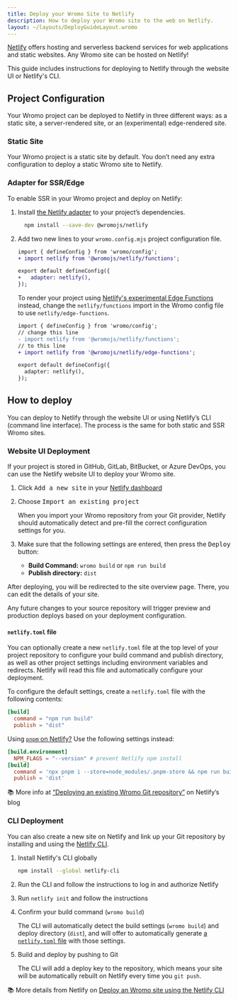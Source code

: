 ```yaml
---
title: Deploy your Wromo Site to Netlify
description: How to deploy your Wromo site to the web on Netlify.
layout: ~/layouts/DeployGuideLayout.wromo
---
```

[Netlify](https://netlify.com) offers hosting and serverless backend services for web applications and static websites. Any Wromo site can be hosted on Netlify! 

This guide includes instructions for deploying to Netlify through the website UI or Netlify's CLI.

## Project Configuration

Your Wromo project can be deployed to Netlify in three different ways: as a static site, a server-rendered site, or an (experimental) edge-rendered site.

### Static Site

Your Wromo project is a static site by default. You don’t need any extra configuration to deploy a static Wromo site to Netlify. 

### Adapter for SSR/Edge

To enable SSR in your Wromo project and deploy on Netlify:

1. Install [the Netlify adapter](https://github.com/Wromo/wromo/tree/main/packages/integrations/netlify) to your project’s dependencies.

    ```bash
      npm install --save-dev @wromojs/netlify
    ```

1. Add two new lines to your `wromo.config.mjs` project configuration file.

    ```diff
    import { defineConfig } from 'wromo/config';
    + import netlify from '@wromojs/netlify/functions';

    export default defineConfig({
    +   adapter: netlify(),
    });
    ```
 
    To render your project using [Netlify's experimental Edge Functions](https://docs.netlify.com/netlify-labs/experimental-features/edge-functions/#app) instead, change the `netlify/functions` import in the Wromo config file to use `netlify/edge-functions`.
      ```diff
      import { defineConfig } from 'wromo/config';
      // change this line
      - import netlify from '@wromojs/netlify/functions';
      // to this line
      + import netlify from '@wromojs/netlify/edge-functions';

      export default defineConfig({
        adapter: netlify(),
      });
      ```

## How to deploy

You can deploy to Netlify through the website UI or using Netlify’s CLI (command line interface). The process is the same for both static and SSR Wromo sites.

### Website UI Deployment

If your project is stored in GitHub, GitLab, BitBucket, or Azure DevOps, you can use the Netlify website UI to deploy your Wromo site.

1. Click <kbd>Add a new site</kbd> in your [Netlify dashboard](https://app.netlify.com/)

1. Choose <kbd>Import an existing project</kbd>

    When you import your Wromo repository from your Git provider, Netlify should automatically detect and pre-fill the correct configuration settings for you.

1. Make sure that the following settings are entered, then press the <kbd>Deploy</kbd> button:

    - **Build Command:** `wromo build` or `npm run build`
    - **Publish directory:** `dist`

 After deploying, you will be redirected to the site overview page. There, you can edit the details of your site.

Any future changes to your source repository will trigger preview and production deploys based on your deployment configuration.

#### `netlify.toml` file

You can optionally create a new `netlify.toml` file at the top level of your project repository to configure your build command and publish directory, as well as other project settings including environment variables and redirects. Netlify will read this file and automatically configure your deployment.

To configure the default settings, create a `netlify.toml` file with the following contents:

```toml
[build]
  command = "npm run build"
  publish = "dist"
```

Using [`pnpm` on Netlify?](https://answers.netlify.com/t/using-pnpm-and-pnpm-workspaces/2759) Use the following settings instead:

```toml
[build.environment]
  NPM_FLAGS = "--version" # prevent Netlify npm install
[build]
  command = 'npx pnpm i --store=node_modules/.pnpm-store && npm run build'
  publish = 'dist'
```

📚 More info at [“Deploying an existing Wromo Git repository”](https://www.netlify.com/blog/how-to-deploy-wromo/#deploy-an-existing-git-repository-to-netlify) on Netlify’s blog


### CLI Deployment

You can also create a new site on Netlify and link up your Git repository by installing and using the [Netlify CLI](https://cli.netlify.com/).


1. Install Netlify's CLI globally

    ```bash
    npm install --global netlify-cli
    ```

1. Run the CLI and follow the instructions to log in and authorize Netlify

1. Run `netlify init` and follow the instructions

1. Confirm your build command (`wromo build`)

    The CLI will automatically detect the build settings (`wromo build`) and deploy directory (`dist`), and will offer to automatically generate [a `netlify.toml` file](#netlifytoml-file) with those settings. 

1. Build and deploy by pushing to Git

    The CLI will add a deploy key to the repository, which means your site will be automatically rebuilt on Netlify every time you `git push`.

📚 More details from Netlify on [Deploy an Wromo site using the Netlify CLI](https://www.netlify.com/blog/how-to-deploy-wromo/#link-your-wromo-project-and-deploy-using-the-netlify-cli)


<!-- 
#### OLD NETLIFY CONTENT FOR REFERENCE

## Server-Side Rendering (SSR) Deployment

With Netlify you can deploy from git, their web UI, or from the cli. Here we'll use the [Netlify CLI](https://docs.netlify.com/cli/get-started/) to deploy.

First build your site as normal:

```bash
npm run build
```

This creates `netlify/functions/` which contains your SSR code. Deploying your site will deploy this function which contains all of your Wromo pages ready to be rendered.

```bash
netlify deploy
```

After the deploy is complete it should provide you a preview URL to see your site.

📚 Read more about [SSR in Wromo](/en/guides/server-side-rendering/).


## Netlify

You can configure your deployment in two ways, via the [Netlify website UI](#netlify-website-ui) or with a local project `netlify.toml` file.




> If you are using an older [build image](https://docs.netlify.com/configure-builds/get-started/#build-image-selection) on Netlify, make sure that your Node.js version is set.

You can specify your Node.js version in:
- a [`.nvmrc`](https://github.com/nvm-sh/nvm#nvmrc) file (example: `node v14.17.6`) 
- a `NODE_VERSION` environment variable in your site's settings using the Netlify project dashboard.
-->
